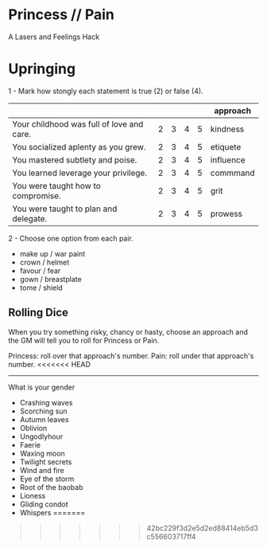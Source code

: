 # Princess // Pain

A Lasers and Feelings Hack

# Upringing

1 - Mark how stongly each statement is true (2) or false (4). 

|  	|   	|   	|   	|   	| approach  	|
|----------------------------------------------------------	|---	|---	|---	|---	|-----------	|
| Your childhood was full of love and care.                	| 2 	| 3 	| 4 	| 5 	| kindness  	|
| You socialized aplenty as you grew.                      	| 2 	| 3 	| 4 	| 5 	| etiquete  	|
| You mastered subtlety and poise.                         	| 2 	| 3 	| 4 	| 5 	| influence 	|
| You learned leverage your privilege.                     	| 2 	| 3 	| 4 	| 5 	| commmand  	|
| You were taught how to compromise.                       	| 2 	| 3 	| 4 	| 5 	| grit      	|
| You were taught to plan and delegate.                    	| 2 	| 3 	| 4 	| 5 	| prowess   	|

2 - Choose one option from each pair.

- make up  / war paint
- crown    / helmet
- favour   / fear
- gown     / breastplate
- tome     / shield

## Rolling Dice

When you try something risky, chancy or hasty, choose an approach and the GM will tell you to roll for Princess or Pain.

Princess: roll over that approach's number.
Pain: roll under that approach's number.
<<<<<<< HEAD

---

What is your gender 

- Crashing waves
- Scorching sun
- Autumn leaves
- Oblivion
- Ungodlyhour
- Faerie
- Waxing moon
- Twilight secrets
- Wind and fire
- Eye of the storm
- Root of the baobab
- Lioness
- Gliding condot
- Whispers
=======
>>>>>>> 42bc229f3d2e5d2ed88414eb5d3c556603717ff4
